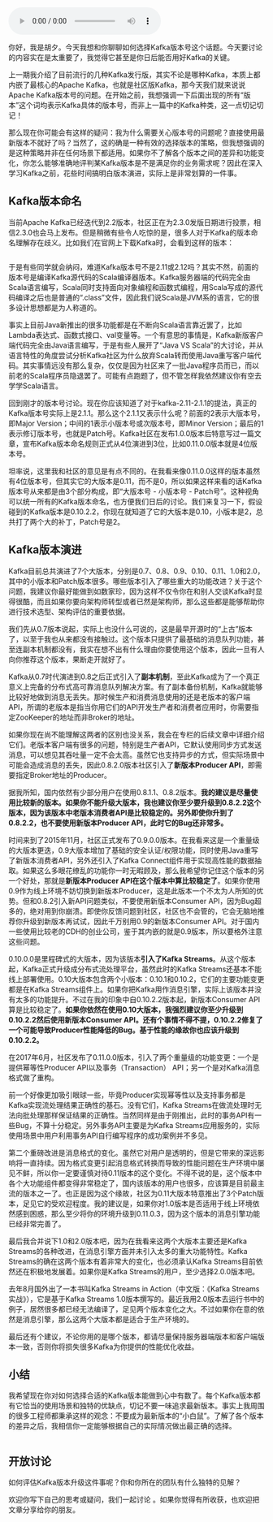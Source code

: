 <audio title="05 _ 聊聊Kafka的版本号" src="https://static001.geekbang.org/resource/audio/0a/d9/0a2078eee0647452a6fe68e5861dead9.mp3" controls="controls"></audio> 
<p>你好，我是胡夕。今天我想和你聊聊如何选择Kafka版本号这个话题。今天要讨论的内容实在是太重要了，我觉得它甚至是你日后能否用好Kafka的关键。</p><p>上一期我介绍了目前流行的几种Kafka发行版，其实不论是哪种Kafka，本质上都内嵌了最核心的Apache Kafka，也就是社区版Kafka，那今天我们就来说说Apache Kafka版本号的问题。在开始之前，我想强调一下后面出现的所有“版本”这个词均表示Kafka具体的版本号，而非上一篇中的Kafka种类，这一点切记切记！</p><p>那么现在你可能会有这样的疑问：我为什么需要关心版本号的问题呢？直接使用最新版本不就好了吗？当然了，这的确是一种有效的选择版本的策略，但我想强调的是这种策略并非在任何场景下都适用。如果你不了解各个版本之间的差异和功能变化，你怎么能够准确地评判某Kafka版本是不是满足你的业务需求呢？因此在深入学习Kafka之前，花些时间搞明白版本演进，实际上是非常划算的一件事。</p><h2>Kafka版本命名</h2><p>当前Apache Kafka已经迭代到2.2版本，社区正在为2.3.0发版日期进行投票，相信2.3.0也会马上发布。但是稍微有些令人吃惊的是，很多人对于Kafka的版本命名理解存在歧义。比如我们在官网上下载Kafka时，会看到这样的版本：</p><!-- [[[read_end]]] --><p><img src="https://static001.geekbang.org/resource/image/c1/23/c10df9e6f72126e9c721fba38e27ac23.png" alt=""></p><p>于是有些同学就会纳闷，难道Kafka版本号不是2.11或2.12吗？其实不然，前面的版本号是编译Kafka源代码的Scala编译器版本。Kafka服务器端的代码完全由Scala语言编写，Scala同时支持面向对象编程和函数式编程，用Scala写成的源代码编译之后也是普通的“.class”文件，因此我们说Scala是JVM系的语言，它的很多设计思想都是为人称道的。</p><p>事实上目前Java新推出的很多功能都是在不断向Scala语言靠近罢了，比如Lambda表达式、函数式接口、val变量等。一个有意思的事情是，Kafka新版客户端代码完全由Java语言编写，于是有些人展开了“Java VS Scala”的大讨论，并从语言特性的角度尝试分析Kafka社区为什么放弃Scala转而使用Java重写客户端代码。其实事情远没有那么复杂，仅仅是因为社区来了一批Java程序员而已，而以前老的Scala程序员隐退罢了。可能有点跑题了，但不管怎样我依然建议你有空去学学Scala语言。</p><p>回到刚才的版本号讨论。现在你应该知道了对于kafka-2.11-2.1.1的提法，真正的Kafka版本号实际上是2.1.1。那么这个2.1.1又表示什么呢？前面的2表示大版本号，即Major Version；中间的1表示小版本号或次版本号，即Minor Version；最后的1表示修订版本号，也就是Patch号。Kafka社区在发布1.0.0版本后特意写过一篇文章，宣布Kafka版本命名规则正式从4位演进到3位，比如0.11.0.0版本就是4位版本号。</p><p>坦率说，这里我和社区的意见是有点不同的。在我看来像0.11.0.0这样的版本虽然有4位版本号，但其实它的大版本是0.11，而不是0，所以如果这样来看的话Kafka版本号从来都是由3个部分构成，即“大版本号 - 小版本号 - Patch号”。这种视角可以统一所有的Kafka版本命名，也方便我们日后的讨论。我们来复习一下，假设碰到的Kafka版本是0.10.2.2，你现在就知道了它的大版本是0.10，小版本是2，总共打了两个大的补丁，Patch号是2。</p><h2>Kafka版本演进</h2><p>Kafka目前总共演进了7个大版本，分别是0.7、0.8、0.9、0.10、0.11、1.0和2.0，其中的小版本和Patch版本很多。哪些版本引入了哪些重大的功能改进？关于这个问题，我建议你最好能做到如数家珍，因为这样不仅令你在和别人交谈Kafka时显得很酷，而且如果你要向架构师转型或者已然是架构师，那么这些都是能够帮助你进行技术选型、架构评估的重要依据。</p><p>我们先从0.7版本说起，实际上也没什么可说的，这是最早开源时的“上古”版本了，以至于我也从来都没有接触过。这个版本只提供了最基础的消息队列功能，甚至连副本机制都没有，我实在想不出有什么理由你要使用这个版本，因此一旦有人向你推荐这个版本，果断走开就好了。</p><p>Kafka从0.7时代演进到0.8之后正式引入了<strong>副本机制</strong>，至此Kafka成为了一个真正意义上完备的分布式高可靠消息队列解决方案。有了副本备份机制，Kafka就能够比较好地做到消息无丢失。那时候生产和消费消息使用的还是老版本的客户端API，所谓的老版本是指当你用它们的API开发生产者和消费者应用时，你需要指定ZooKeeper的地址而非Broker的地址。</p><p>如果你现在尚不能理解这两者的区别也没关系，我会在专栏的后续文章中详细介绍它们。老版本客户端有很多的问题，特别是生产者API，它默认使用同步方式发送消息，可以想见其吞吐量一定不会太高。虽然它也支持异步的方式，但实际场景中可能会造成消息的丢失，因此0.8.2.0版本社区引入了<strong>新版本Producer API</strong>，即需要指定Broker地址的Producer。</p><p>据我所知，国内依然有少部分用户在使用0.8.1.1、0.8.2版本。<strong>我的建议是尽量使用比较新的版本。如果你不能升级大版本，我也建议你至少要升级到0.8.2.2这个版本，因为该版本中老版本消费者API是比较稳定的。另外即使你升到了0.8.2.2，也不要使用新版本Producer API，此时它的Bug还非常多。</strong></p><p>时间来到了2015年11月，社区正式发布了0.9.0.0版本。在我看来这是一个重量级的大版本更迭，0.9大版本增加了基础的安全认证/权限功能，同时使用Java重写了新版本消费者API，另外还引入了Kafka Connect组件用于实现高性能的数据抽取。如果这么多眼花缭乱的功能你一时无暇顾及，那么我希望你记住这个版本的另一个好处，那就是<strong>新版本Producer API在这个版本中算比较稳定了</strong>。如果你使用0.9作为线上环境不妨切换到新版本Producer，这是此版本一个不太为人所知的优势。但和0.8.2引入新API问题类似，不要使用新版本Consumer API，因为Bug超多的，绝对用到你崩溃。即使你反馈问题到社区，社区也不会管的，它会无脑地推荐你升级到新版本再试试，因此千万别用0.9的新版本Consumer API。对于国内一些使用比较老的CDH的创业公司，鉴于其内嵌的就是0.9版本，所以要格外注意这些问题。</p><p>0.10.0.0是里程碑式的大版本，因为该版本<strong>引入了Kafka Streams</strong>。从这个版本起，Kafka正式升级成分布式流处理平台，虽然此时的Kafka Streams还基本不能线上部署使用。0.10大版本包含两个小版本：0.10.1和0.10.2，它们的主要功能变更都是在Kafka Streams组件上。如果你把Kafka用作消息引擎，实际上该版本并没有太多的功能提升。不过在我的印象中自0.10.2.2版本起，新版本Consumer API算是比较稳定了。<strong>如果你依然在使用0.10大版本，我强烈建议你至少升级到0.10.2.2然后使用新版本Consumer API。还有个事情不得不提，0.10.2.2修复了一个可能导致Producer性能降低的Bug。基于性能的缘故你也应该升级到0.10.2.2。</strong></p><p>在2017年6月，社区发布了0.11.0.0版本，引入了两个重量级的功能变更：一个是提供幂等性Producer API以及事务（Transaction） API；另一个是对Kafka消息格式做了重构。</p><p>前一个好像更加吸引眼球一些，毕竟Producer实现幂等性以及支持事务都是Kafka实现流处理结果正确性的基石。没有它们，Kafka Streams在做流处理时无法向批处理那样保证结果的正确性。当然同样是由于刚推出，此时的事务API有一些Bug，不算十分稳定。另外事务API主要是为Kafka Streams应用服务的，实际使用场景中用户利用事务API自行编写程序的成功案例并不多见。</p><p>第二个重磅改进是消息格式的变化。虽然它对用户是透明的，但是它带来的深远影响将一直持续。因为格式变更引起消息格式转换而导致的性能问题在生产环境中屡见不鲜，所以你一定要谨慎对待0.11版本的这个变化。不得不说的是，这个版本中各个大功能组件都变得非常稳定了，国内该版本的用户也很多，应该算是目前最主流的版本之一了。也正是因为这个缘故，社区为0.11大版本特意推出了3个Patch版本，足见它的受欢迎程度。我的建议是，如果你对1.0版本是否适用于线上环境依然感到困惑，那么至少将你的环境升级到0.11.0.3，因为这个版本的消息引擎功能已经非常完善了。</p><p>最后我合并说下1.0和2.0版本吧，因为在我看来这两个大版本主要还是Kafka Streams的各种改进，在消息引擎方面并未引入太多的重大功能特性。Kafka Streams的确在这两个版本有着非常大的变化，也必须承认Kafka Streams目前依然还在积极地发展着。如果你是Kafka Streams的用户，至少选择2.0.0版本吧。</p><p>去年8月国外出了一本书叫Kafka Streams in Action（中文版：《Kafka Streams实战》），它是基于Kafka Streams 1.0版本撰写的。最近我用2.0版本去运行书中的例子，居然很多都已经无法编译了，足见两个版本变化之大。不过如果你在意的依然是消息引擎，那么这两个大版本都是适合于生产环境的。</p><p>最后还有个建议，不论你用的是哪个版本，都请尽量保持服务器端版本和客户端版本一致，否则你将损失很多Kafka为你提供的性能优化收益。</p><h2>小结</h2><p>我希望现在你对如何选择合适的Kafka版本能做到心中有数了。每个Kafka版本都有它恰当的使用场景和独特的优缺点，切记不要一味追求最新版本。事实上我周围的很多工程师都秉承这样的观念：不要成为最新版本的“小白鼠”。了解了各个版本的差异之后，我相信你一定能够根据自己的实际情况做出最正确的选择。</p><p><img src="https://static001.geekbang.org/resource/image/9b/d1/9be3f8c5c2930f6482fb43d8bca507d1.jpg" alt=""></p><h2>开放讨论</h2><p>如何评估Kafka版本升级这件事呢？你和你所在的团队有什么独特的见解？</p><p>欢迎你写下自己的思考或疑问，我们一起讨论 。如果你觉得有所收获，也欢迎把文章分享给你的朋友。</p>